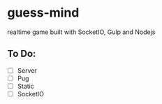 # guess-mind
realtime game built with SocketIO, Gulp and Nodejs


## To Do:

- [ ] Server
- [ ] Pug
- [ ] Static
- [ ] SocketIO